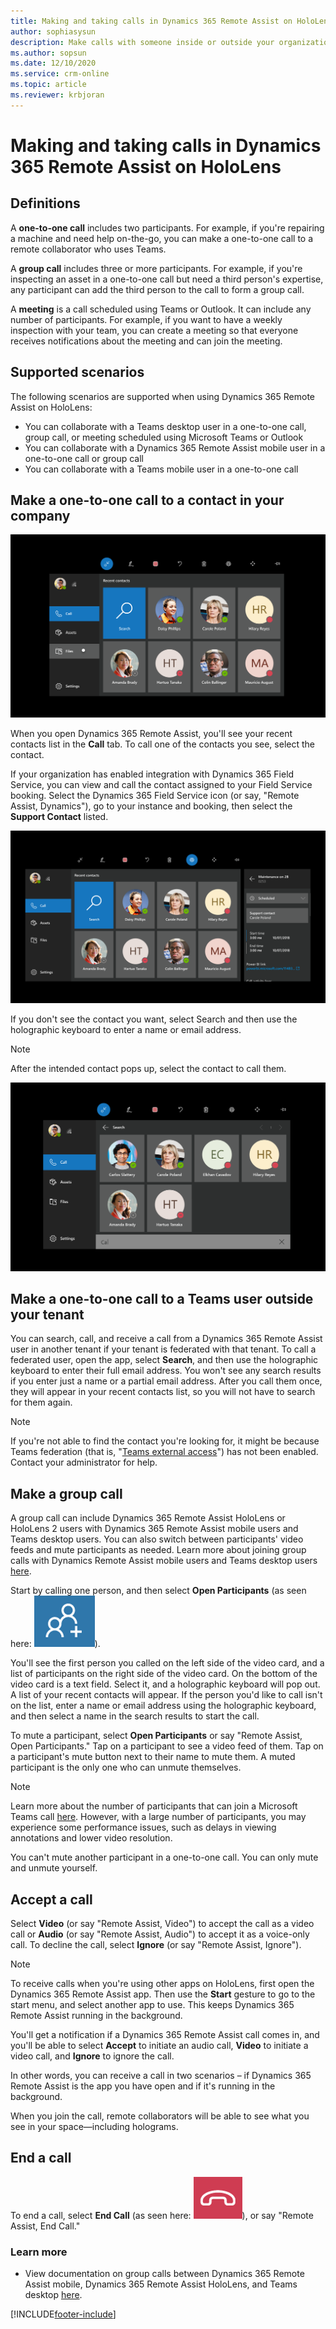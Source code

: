 ```yaml
---
title: Making and taking calls in Dynamics 365 Remote Assist on HoloLens 
author: sophiasysun
description: Make calls with someone inside or outside your organization and add participants with Dynamics 365 Remote Assist on HoloLens
ms.author: sopsun
ms.date: 12/10/2020
ms.service: crm-online
ms.topic: article
ms.reviewer: krbjoran
---
```

# Making and taking calls in Dynamics 365 Remote Assist on HoloLens

## Definitions

A **one-to-one call** includes two participants. For example, if you're repairing a machine and need help on-the-go, you can make a one-to-one call to a remote collaborator who uses Teams.

A **group call** includes three or more participants. For example, if you're inspecting an asset in a one-to-one call but need a third person's expertise, any participant can add the third person to the call to form a group call.  

A **meeting** is a call scheduled using Teams or Outlook. It can include any number of participants. For example, if you want to have a weekly inspection with your team, you can create a meeting so that everyone receives notifications about the meeting and can join the meeting.

## Supported scenarios

The following scenarios are supported when using Dynamics 365 Remote Assist on HoloLens:

* You can collaborate with a Teams desktop user in a one-to-one call, group call, or meeting scheduled using Microsoft Teams or Outlook
* You can collaborate with a Dynamics 365 Remote Assist mobile user in a one-to-one call or group call
* You can collaborate with a Teams mobile user in a one-to-one call

## Make a one-to-one call to a contact in your company

![Screenshot of the Dynamics 365 Remote Assist on HoloLens contacts screen.](media/02.00-contacts.png)

When you open Dynamics 365 Remote Assist, you'll see your recent contacts list in the **Call** tab. To call one of the contacts you see, select the contact.

If your organization has enabled integration with Dynamics 365 Field Service, you can view and call the contact assigned to your Field Service booking. Select the Dynamics 365 Field Service icon (or say, "Remote Assist, Dynamics"), go to your instance and booking, then select the **Support Contact** listed.

![Screenshot of the Dynamics 365 Remote Assist on HoloLens contacts screen, showing an expanded booking panel.](media/07.01-dynamics-booking.png)

If you don't see the contact you want, select Search and then use the holographic keyboard to enter a name or email address. 

>[!Note]
> After the intended contact pops up, select the contact to call them.  

![Screenshot showing the contacts search results screen on Dynamics 365 Remote Assist for HoloLens.](media/02.06-contacts-search-results.png)

## Make a one-to-one call to a Teams user outside your tenant

You can search, call, and receive a call from a Dynamics 365 Remote Assist user in another tenant if your tenant is federated with that tenant. To call a federated user, open the app, select **Search**, and then use the holographic keyboard to enter their full email address. You won't see any search results if you enter just a name or a partial email address. After you call them once, they will appear in your recent contacts list, so you will not have to search for them again.

>[!Note]
> If you're not able to find the contact you're looking for, it might be because Teams federation (that is, "[Teams external access](/microsoftteams/manage-external-access)") has not been enabled. Contact your administrator for help.

## Make a group call

A group call can include Dynamics 365 Remote Assist HoloLens or HoloLens 2 users with Dynamics 365 Remote Assist mobile users and Teams desktop users. You can also switch between participants' video feeds and mute participants as needed. Learn more about joining group calls with Dynamics Remote Assist mobile users and Teams desktop users [here](./mobile-app/group-calling.md).

Start by calling one person, and then select **Open Participants** (as seen here: ![Graphic showing the open participants icon.](media/RAHL_Participants.png)).

You'll see the first person you called on the left side of the video card, and a list of participants on the right side of the video card. On the bottom of the video card is a text field. Select it, and a holographic keyboard will pop out. A list of your recent contacts will appear. If the person you'd like to call isn't on the list, enter a name or email address using the holographic keyboard, and then select a name in the search results to start the call.

To mute a participant, select **Open Participants** or say "Remote Assist, Open Participants." Tap on a participant to see a video feed of them. Tap on a participant's mute button next to their name to mute them. A muted participant is the only one who can unmute themselves.

> [!Note]
> Learn more about the number of participants that can join a Microsoft Teams call [here](/MicrosoftTeams/limits-specifications-teams#meetings-and-calls). However, with a large number of participants, you may experience some performance issues, such as delays in viewing annotations and lower video resolution.
>
> You can't mute another participant in a one-to-one call. You can only mute and unmute yourself.

## Accept a call

Select **Video** (or say "Remote Assist, Video") to accept the call as a video call or **Audio** (or say "Remote Assist, Audio") to accept it as a voice-only call. To decline the call, select **Ignore** (or say "Remote Assist, Ignore").

> [!Note]
> To receive calls when you're using other apps on HoloLens, first open the Dynamics 365 Remote Assist app. Then use the **Start** gesture to go to the start menu, and select another app to use. This keeps Dynamics 365 Remote Assist running in the background.
>
> You'll get a notification if a Dynamics 365 Remote Assist call comes in, and you'll be able to select **Accept** to initiate an audio call, **Video** to initiate a video call, and **Ignore** to ignore the call.
>
> In other words, you can receive a call in two scenarios – if Dynamics 365 Remote Assist is the app you have open and if it's running in the background.

When you join the call, remote collaborators will be able to see what you see in your space—including holograms.

## End a call

To end a call, select **End Call** (as seen here: ![Graphic showing the end call icon.](media/RAHL_EndCall.png)), or say "Remote Assist, End Call."

### Learn more 
- View documentation on group calls between Dynamics 365 Remote Assist mobile, Dynamics 365 Remote Assist HoloLens, and Teams desktop [here](./mobile-app/group-calling.md).


[!INCLUDE[footer-include](../includes/footer-banner.md)]